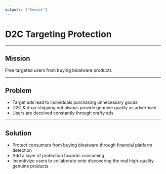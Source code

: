 ```yaml
---
outputs: ["Reveal"]
---
```


# D2C Targeting Protection

---

## Mission

Free targeted users from buying bloatware products

---

## Problem

- Target ads lead to individuals purchasing unnecessary goods
- D2C & drop-shipping not always provide genuine quality as advertised
- Users are deceived constantly through crafty ads

---

## Solution

- Protect consumers from buying bloatware through financial platform detection
- Add a layer of protection towards consuming
- Incentivize users to collaborate onto discovering the real high-quality genuine products
